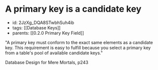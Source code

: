 # A primary key is a candidate key
* id: 2JzXg_DQA8STwbhSuh4ib
* tags: [[Database Keys]]
* parents: [[0.2.0 Primary Key Field]]

"A primary key must conform to the exact same elements as a candidate key. This requirement is easy to fulfill because you select a primary key from a table's pool of available candidate keys."

Database Design for Mere Mortals, p243